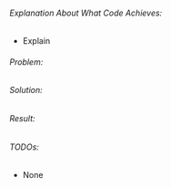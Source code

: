 ###### Explanation About What Code Achieves:
<!-- Please explain why this code is necessary / what it does -->
  - Explain

###### Problem:
<!-- Explain the context and why you're making that change. What is the problem you're trying to solve? In some cases there is not a problem and this can be thought of being the motivation for your change. -->

###### Solution:
<!-- Describe the modifications you've done. -->

###### Result:
<!-- What will change as a result of your pull request? Note that sometimes this section is unnecessary because it is self-explanatory based on the solution. -->

###### TODOs:
<!-- Is there any tests or logic that isn't in the pr that you want the reviewer to know about? -->
  - None
